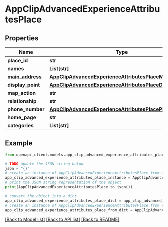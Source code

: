 # AppClipAdvancedExperienceAttributesPlace


## Properties

Name | Type | Description | Notes
------------ | ------------- | ------------- | -------------
**place_id** | **str** |  | [optional] 
**names** | **List[str]** |  | [optional] 
**main_address** | [**AppClipAdvancedExperienceAttributesPlaceMainAddress**](AppClipAdvancedExperienceAttributesPlaceMainAddress.md) |  | [optional] 
**display_point** | [**AppClipAdvancedExperienceAttributesPlaceDisplayPoint**](AppClipAdvancedExperienceAttributesPlaceDisplayPoint.md) |  | [optional] 
**map_action** | **str** |  | [optional] 
**relationship** | **str** |  | [optional] 
**phone_number** | [**AppClipAdvancedExperienceAttributesPlacePhoneNumber**](AppClipAdvancedExperienceAttributesPlacePhoneNumber.md) |  | [optional] 
**home_page** | **str** |  | [optional] 
**categories** | **List[str]** |  | [optional] 

## Example

```python
from openapi_client.models.app_clip_advanced_experience_attributes_place import AppClipAdvancedExperienceAttributesPlace

# TODO update the JSON string below
json = "{}"
# create an instance of AppClipAdvancedExperienceAttributesPlace from a JSON string
app_clip_advanced_experience_attributes_place_instance = AppClipAdvancedExperienceAttributesPlace.from_json(json)
# print the JSON string representation of the object
print(AppClipAdvancedExperienceAttributesPlace.to_json())

# convert the object into a dict
app_clip_advanced_experience_attributes_place_dict = app_clip_advanced_experience_attributes_place_instance.to_dict()
# create an instance of AppClipAdvancedExperienceAttributesPlace from a dict
app_clip_advanced_experience_attributes_place_from_dict = AppClipAdvancedExperienceAttributesPlace.from_dict(app_clip_advanced_experience_attributes_place_dict)
```
[[Back to Model list]](../README.md#documentation-for-models) [[Back to API list]](../README.md#documentation-for-api-endpoints) [[Back to README]](../README.md)


